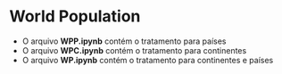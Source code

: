 # World Population
* O arquivo **WPP.ipynb** contém o tratamento para países
* O arquivo **WPC.ipynb** contém o tratamento para continentes
* O arquivo **WP.ipynb** contém o tratamento para continentes e países
